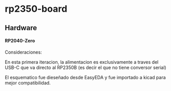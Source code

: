 # rp2350-board

## Hardware


#### RP2040-Zero

Consideraciones: 

En esta primera iteracion, la alimentacion es exclusivamente a traves del USB-C que va directo al RP2350B (es decir el que no tiene conversor serial) 



El esquematico fue dieseñado desde EasyEDA y fue importado a kicad para mejor compatibilidad. 
